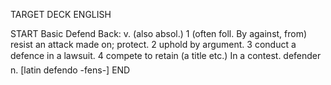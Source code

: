 TARGET DECK
ENGLISH

START
Basic
Defend
Back: v. (also absol.) 1 (often foll. By against, from) resist an attack made on; protect. 2 uphold by argument. 3 conduct a defence in a lawsuit. 4 compete to retain (a title etc.) In a contest.  defender n. [latin defendo -fens-]
END
